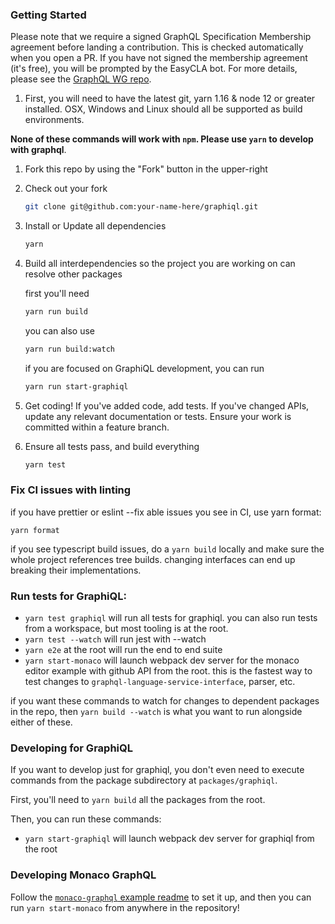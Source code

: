 ### Getting Started

Please note that we require a signed GraphQL Specification Membership agreement
before landing a contribution. This is checked automatically when you open a PR.
If you have not signed the membership agreement (it's free), you will be
prompted by the EasyCLA bot. For more details, please see the
[GraphQL WG repo](https://github.com/graphql/graphql-wg/tree/main/membership).

1. First, you will need to have the latest git, yarn 1.16 & node 12 or greater
   installed. OSX, Windows and Linux should all be supported as build
   environments.

**None of these commands will work with `npm`. Please use `yarn` to develop with
graphql**.

1. Fork this repo by using the "Fork" button in the upper-right

2. Check out your fork

   ```sh
   git clone git@github.com:your-name-here/graphiql.git
   ```

3. Install or Update all dependencies

   ```sh
   yarn
   ```

4. Build all interdependencies so the project you are working on can resolve
   other packages

   first you'll need

   ```sh
   yarn run build
   ```

   you can also use

   ```sh
   yarn run build:watch
   ```

   if you are focused on GraphiQL development, you can run

   ```sh
   yarn run start-graphiql
   ```

5. Get coding! If you've added code, add tests. If you've changed APIs, update
   any relevant documentation or tests. Ensure your work is committed within a
   feature branch.

6. Ensure all tests pass, and build everything

   ```sh
   yarn test
   ```

### Fix CI issues with linting

if you have prettier or eslint --fix able issues you see in CI, use yarn format:

`yarn format`

if you see typescript build issues, do a `yarn build` locally and make sure the
whole project references tree builds. changing interfaces can end up breaking
their implementations.

### Run tests for GraphiQL:

- `yarn test graphiql` will run all tests for graphiql. you can also run tests
  from a workspace, but most tooling is at the root.
- `yarn test --watch` will run jest with --watch
- `yarn e2e` at the root will run the end to end suite
- `yarn start-monaco` will launch webpack dev server for the monaco editor
  example with github API from the root. this is the fastest way to test changes
  to `graphql-language-service-interface`, parser, etc.

if you want these commands to watch for changes to dependent packages in the
repo, then `yarn build --watch` is what you want to run alongside either of
these.

### Developing for GraphiQL

If you want to develop just for graphiql, you don't even need to execute
commands from the package subdirectory at `packages/graphiql`.

First, you'll need to `yarn build` all the packages from the root.

Then, you can run these commands:

- `yarn start-graphiql` will launch webpack dev server for graphiql from the
  root

### Developing Monaco GraphQL

Follow the
[`monaco-graphql` example readme](examples/monaco-graphql-webpack-example/README.md)
to set it up, and then you can run `yarn start-monaco` from anywhere in the
repository!

